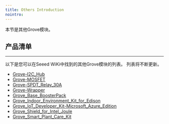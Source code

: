 ```yaml
---
title: Others Introduction
nointro:
---
```


本节是其他Grove模块。

## 产品清单
---

以下是您可以在Seeed WiKi中找到的其他Grove模块的列表。 列表将不断更新。

* [Grove-I2C_Hub](http://seeed.wiki/Grove-I2C_Hub)
* [Grove-MOSFET](http://seeed.wiki/Grove-MOSFET)
* [Grove-SPDT_Relay_30A](http://seeed.wiki/Grove_SPDT_Relay_30A)
* [Grove-Wrapper](http://seeed.wiki/Grove-Wrapper)
* [Grove_Base_BoosterPack](http://seeed.wiki/Grove_Base_BoosterPack)
* [Grove_Indoor_Environment_Kit_for_Edison](http://seeed.wiki/Grove_Indoor_Environment_Kit_for_Edison)
* [Grove_IoT_Developer_Kit-Microsoft_Azure_Edition](http://seeed.wiki/Grove_IoT_Developer_Kit-Microsoft_Azure_Edition)
* [Grove_Shield_for_Intel_Joule](http://seeed.wiki/Grove_Shield_for_Intel_Joule/)
* [Grove_Smart_Plant_Care_Kit](http://seeed.wiki/Grove_Smart_Plant_Care_Kit)